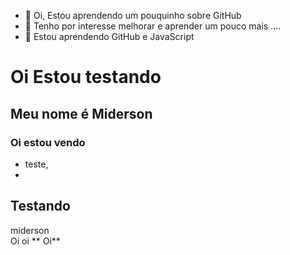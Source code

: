 - 👋 Oi, Estou aprendendo um pouquinho sobre GitHub
- 👀 Tenho por interesse melhorar e aprender um pouco mais ....
- 🌱 Estou aprendendo GitHub e JavaScript 

<!---
Teste-Emilio/Teste-Emilio is a ✨ special ✨ repository because its `README.md` (this file) appears on your GitHub profile.
You can click the Preview link to take a look at your changes.
--->
# Oi Estou testando
 ## Meu nome é Miderson
 ### Oi estou vendo
 - teste,
 - 
## Testando
miderson   
Oi oi ** Oi**

